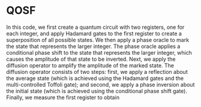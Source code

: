 # QOSF
In this code, we first create a quantum circuit with two registers, one for each integer, and apply Hadamard gates to the first register to create a superposition of all possible states. 
We then apply a phase oracle to mark the state that represents the larger integer. 
The phase oracle applies a conditional phase shift to the state that represents the larger integer, which causes the amplitude of that state to be inverted. 
Next, we apply the diffusion operator to amplify the amplitude of the marked state. 
The diffusion operator consists of two steps: 
    first, we apply a reflection about the average state (which is achieved using the Hadamard gates and the multi-controlled Toffoli gate); 
    and second, we apply a phase inversion about the initial state (which is achieved using the conditional phase shift gate). 
Finally, we measure the first register to obtain
